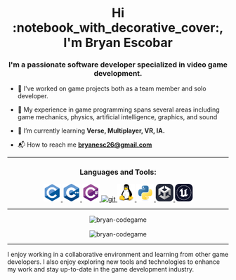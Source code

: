 <h1 align="center">Hi :notebook_with_decorative_cover:, I'm Bryan Escobar</h1>
<h3 align="center">I'm a passionate software developer specialized in video game development.</h3>

- 🔭 I've worked on game projects both as a team member and solo developer.
- :space_invader: My experience in game programming spans several areas including game mechanics, physics, artificial intelligence, graphics, and sound

- 🌱 I’m currently learning **Verse, Multiplayer, VR, IA.**

- :mailbox_with_mail: How to reach me **bryanesc26@gmail.com**

<hr/>
<h3 align="center">Languages and Tools:</h3>
<p align="center"> <a href="https://www.cprogramming.com/" target="_blank" rel="noreferrer"> <img src="https://raw.githubusercontent.com/devicons/devicon/master/icons/c/c-original.svg" alt="c" width="40" height="40"/> </a> <a href="https://www.w3schools.com/cpp/" target="_blank" rel="noreferrer"> <img src="https://raw.githubusercontent.com/devicons/devicon/master/icons/cplusplus/cplusplus-original.svg" alt="cplusplus" width="40" height="40"/> </a> <a href="https://www.w3schools.com/cs/" target="_blank" rel="noreferrer"> <img src="https://raw.githubusercontent.com/devicons/devicon/master/icons/csharp/csharp-original.svg" alt="csharp" width="40" height="40"/> </a> <a href="https://git-scm.com/" target="_blank" rel="noreferrer"> <img src="https://www.vectorlogo.zone/logos/git-scm/git-scm-icon.svg" alt="git" width="40" height="40"/> </a> <a href="https://www.linux.org/" target="_blank" rel="noreferrer"> <img src="https://raw.githubusercontent.com/devicons/devicon/master/icons/linux/linux-original.svg" alt="linux" width="40" height="40"/> </a> <a href="https://www.python.org" target="_blank" rel="noreferrer"> <img src="https://raw.githubusercontent.com/devicons/devicon/master/icons/python/python-original.svg" alt="python" width="40" height="40"/> </a> <a href="https://unity.com/" target="_blank" rel="noreferrer"> <img src="https://github.com/tandpfun/skill-icons/blob/main/icons/Unity-Dark.svg" alt="unity" width="40" height="40" style="fill: #ff0000;"/> </a> <a href="https://unrealengine.com/" target="_blank" rel="noreferrer"> <img src="https://github.com/tandpfun/skill-icons/blob/main/icons/UnrealEngine.svg" alt="unreal" width="40" height="40" style="fill: #ff0000;"/> </a> </p>
<hr/>
<p align="center"><img align="center" src="https://github-readme-stats.vercel.app/api/top-langs?username=bryan-codegame&show_icons=true&locale=en&layout=compact" alt="bryan-codegame" /></p>

<p align="center"><img align="center" src="https://github-readme-streak-stats.herokuapp.com/?user=bryan-codegame&theme=dark" alt="bryan-codegame" /></p>
<hr/>
<p>I enjoy working in a collaborative environment and learning from other game developers. I also enjoy exploring new tools and technologies to enhance my work and stay up-to-date in the game development industry.</p>
